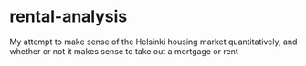 # rental-analysis
My attempt to make sense of the Helsinki housing market quantitatively, and whether or not it makes sense to take out a mortgage or rent
